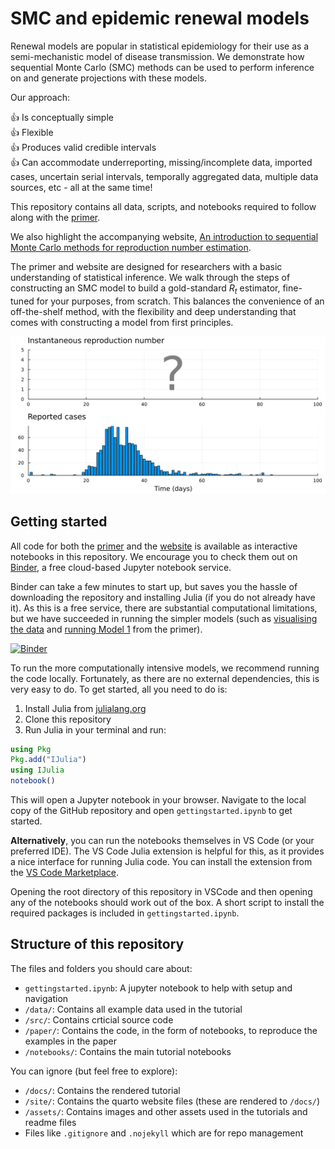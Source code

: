 # SMC and epidemic renewal models

Renewal models are popular in statistical epidemiology for their use as a semi-mechanistic model of disease transmission. We demonstrate how sequential Monte Carlo (SMC) methods can be used to perform inference on and generate projections with these models.

Our approach:

👍 Is conceptually simple  
👍 Flexible  
👍 Produces valid credible intervals  
👍 Can accommodate underreporting, missing/incomplete data, imported cases, uncertain serial intervals, temporally aggregated data, multiple data sources, etc - all at the same time!

This repository contains all data, scripts, and notebooks required to follow along with the [primer](https://doi.org/10.48550/arXiv.2503.18875).

We also highlight the accompanying website, [An introduction to sequential Monte Carlo methods for reproduction number estimation](https://nicsteyn2.github.io/SMCforRt/).

The primer and website are designed for researchers with a basic understanding of statistical inference. We walk through the steps of constructing an SMC model to build a gold-standard $R_t$ estimator, fine-tuned for your purposes, from scratch. This balances the convenience of an off-the-shelf method, with the flexibility and deep understanding that comes with constructing a model from first principles.

![Figure showing unknown Rt and reported cases in NZ](assets/root_readme_data.png)


## Getting started

All code for both the [primer](https://doi.org/10.48550/arXiv.2503.18875) and the [website](https://nicsteyn2.github.io/SMCforRt/) is available as interactive notebooks in this repository. We encourage you to check them out on [Binder](https://mybinder.org/v2/gh/nicsteyn2/SMCforRt/main), a free cloud-based Jupyter notebook service.

Binder can take a few minutes to start up, but saves you the hassle of downloading the repository and installing Julia (if you do not already have it). As this is a free service, there are substantial computational limitations, but we have succeeded in running the simpler models (such as [visualising the data](https://hub.2i2c.mybinder.org/user/nicsteyn2-smcforrt-ub2yewfu/lab/tree/paper/00data.ipynb) and [running Model 1](https://hub.2i2c.mybinder.org/user/nicsteyn2-smcforrt-ub2yewfu/lab/tree/paper/01simple.ipynb) from the primer).

[![Binder](https://mybinder.org/badge_logo.svg)](https://mybinder.org/v2/gh/nicsteyn2/SMCforRt/main)

To run the more computationally intensive models, we recommend running the code locally. Fortunately, as there are no external dependencies, this is very easy to do. To get started, all you need to do is:

1. Install Julia from [julialang.org](https://julialang.org/downloads/)
2. Clone this repository
3. Run Julia in your terminal and run:

```julia
using Pkg
Pkg.add("IJulia")
using IJulia
notebook()
```

This will open a Jupyter notebook in your browser. Navigate to the local copy of the GitHub repository and open `gettingstarted.ipynb` to get started.

**Alternatively**, you can run the notebooks themselves in VS Code (or your preferred IDE). The VS Code Julia extension is helpful for this, as it provides a nice interface for running Julia code. You can install the extension from the [VS Code Marketplace](https://marketplace.visualstudio.com/items?itemName=julialang.language-julia).

Opening the root directory of this repository in VSCode and then opening any of the notebooks should work out of the box. A short script to install the required packages is included in `gettingstarted.ipynb`.

## Structure of this repository

The files and folders you should care about:
- `gettingstarted.ipynb`: A jupyter notebook to help with setup and navigation
- `/data/`: Contains all example data used in the tutorial
- `/src/`: Contains crticial source code
- `/paper/`: Contains the code, in the form of notebooks, to reproduce the examples in the paper
- `/notebooks/`: Contains the main tutorial notebooks

You can ignore (but feel free to explore):
- `/docs/`: Contains the rendered tutorial
- `/site/`: Contains the quarto website files (these are rendered to `/docs/`)
- `/assets/`: Contains images and other assets used in the tutorials and readme files
- Files like `.gitignore` and `.nojekyll` which are for repo management

